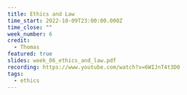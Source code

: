 ```yaml
---
title: Ethics and Law
time_start: 2022-10-09T23:00:00.000Z
time_close: ""
week_number: 6
credit:
  - Thomas
featured: true
slides: week_06_ethics_and_law.pdf
recording: https://www.youtube.com/watch?v=6WIJnT4t3D0
tags:
  - ethics
---
```

